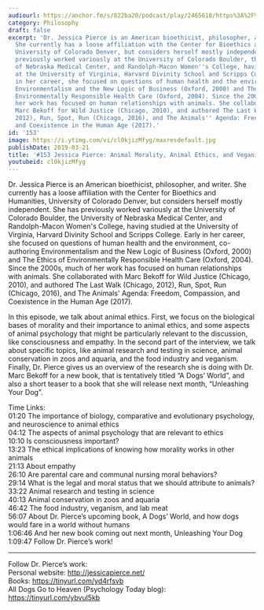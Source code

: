```yaml
---
audiourl: https://anchor.fm/s/822ba20/podcast/play/2465618/https%3A%2F%2Fd3ctxlq1ktw2nl.cloudfront.net%2Fproduction%2F2019-1-23%2F10379849-44100-2-9603f620a9681.m4a
category: Philosophy
draft: false
excerpt: 'Dr. Jessica Pierce is an American bioethicist, philosopher, and writer.
  She currently has a loose affiliation with the Center for Bioethics and Humanities,
  University of Colorado Denver, but considers herself mostly independent. She has
  previously worked variously at the University of Colorado Boulder, the University
  of Nebraska Medical Center, and Randolph-Macon Women''s College, having studied
  at the University of Virginia, Harvard Divinity School and Scripps College. Early
  in her career, she focused on questions of human health and the environment, co-authoring
  Environmentalism and the New Logic of Business (Oxford, 2000) and The Ethics of
  Environmentally Responsible Health Care (Oxford, 2004). Since the 2000s, much of
  her work has focused on human relationships with animals. She collaborated with
  Marc Bekoff for Wild Justice (Chicago, 2010), and authored The Last Walk (Chicago,
  2012), Run, Spot, Run (Chicago, 2016), and The Animals'' Agenda: Freedom, Compassion,
  and Coexistence in the Human Age (2017).'
id: '153'
image: https://i.ytimg.com/vi/cl0kjizMfyg/maxresdefault.jpg
publishDate: 2019-03-21
title: '#153 Jessica Pierce: Animal Morality, Animal Ethics, and Veganism'
youtubeid: cl0kjizMfyg
---
```

<div class="timelinks">

Dr. Jessica Pierce is an American bioethicist, philosopher, and writer. She currently has a loose affiliation with the Center for Bioethics and Humanities, University of Colorado Denver, but considers herself mostly independent. She has previously worked variously at the University of Colorado Boulder, the University of Nebraska Medical Center, and Randolph-Macon Women's College, having studied at the University of Virginia, Harvard Divinity School and Scripps College. Early in her career, she focused on questions of human health and the environment, co-authoring Environmentalism and the New Logic of Business (Oxford, 2000) and The Ethics of Environmentally Responsible Health Care (Oxford, 2004). Since the 2000s, much of her work has focused on human relationships with animals. She collaborated with Marc Bekoff for Wild Justice (Chicago, 2010), and authored The Last Walk (Chicago, 2012), Run, Spot, Run (Chicago, 2016), and The Animals' Agenda: Freedom, Compassion, and Coexistence in the Human Age (2017).

In this episode, we talk about animal ethics. First, we focus on the biological bases of morality and their importance to animal ethics, and some aspects of animal psychology that might be particularly relevant to the discussion, like consciousness and empathy. In the second part of the interview, we talk about specific topics, like animal research and testing in science, animal conservation in zoos and aquaria, and the food industry and veganism. Finally, Dr. Pierce gives us an overview of the research she is doing with Dr. Marc Bekoff for a new book, that is tentatively titled “A Dogs’ World”, and also a short teaser to a book that she will release next month, “Unleashing Your Dog”. 

Time Links:  
<time>01:20</time> The importance of biology, comparative and evolutionary psychology, and neuroscience to animal ethics  
<time>04:12</time> The aspects of animal psychology that are relevant to ethics                           
<time>10:10</time> Is consciousness important?        
<time>13:23</time> The ethical implications of knowing how morality works in other animals                
<time>21:13</time> About empathy              
<time>26:10</time> Are parental care and communal nursing moral behaviors?                   
<time>29:14</time> What is the legal and moral status that we should attribute to animals?           
<time>33:22</time> Animal research and testing in science   
<time>40:13</time> Animal conservation in zoos and aquaria    
<time>46:42</time> The food industry, veganism, and lab meat  
<time>56:07</time> About Dr. Pierce’s upcoming book, A Dogs’ World, and how dogs would fare in a world without humans  
<time>1:06:46</time> And her new book coming out next month, Unleashing Your Dog                
<time>1:09:47</time> Follow Dr. Pierce’s work!      

---

Follow Dr. Pierce’s work:  
Personal website: http://jessicapierce.net/  
Books: https://tinyurl.com/yd4rfsvb  
All Dogs Go to Heaven (Psychology Today blog): https://tinyurl.com/ybvul5kb
</div>


